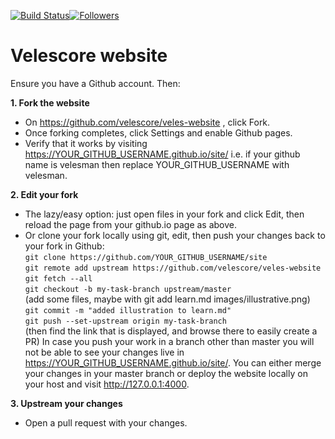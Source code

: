 [![Build Status](https://travis-ci.com/velescore/veles-website.svg?branch=master)](https://travis-ci.org/velescore/veles-website)[![Followers](https://img.shields.io/twitter/follow/velescore.svg?style=social&label=Follow)](https://twitter.com/velescore)


# Velescore website

Ensure you have a Github account. Then:

**1. Fork the website**
* On https://github.com/velescore/veles-website , click Fork.
* Once forking completes, click Settings and enable Github pages.
* Verify that it works by visiting https://YOUR_GITHUB_USERNAME.github.io/site/ i.e. if your github name is velesman then replace YOUR_GITHUB_USERNAME with velesman.

**2. Edit your fork**
* The lazy/easy option: just open files in your fork and click Edit, then reload the page from your github.io page as above.
* Or clone your fork locally using git, edit, then push your changes back to your fork in Github:<br>
 `git clone https://github.com/YOUR_GITHUB_USERNAME/site`<br>
 `git remote add upstream https://github.com/velescore/veles-website`<br>
 `git fetch --all`<br>
 `git checkout -b my-task-branch upstream/master` <br>
(add some files, maybe with git add learn.md images/illustrative.png)
 `git commit -m "added illustration to learn.md"`<br>
 `git push --set-upstream origin my-task-branch`<br>
(then find the link that is displayed, and browse there to easily create a PR)
In case you push your work in a branch other than master you will not be able to see your changes live in https://YOUR_GITHUB_USERNAME.github.io/site/. You can either merge your changes in your master branch or deploy the website locally on your host and visit http://127.0.0.1:4000.

**3. Upstream your changes**
* Open a pull request with your changes.
